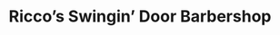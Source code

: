 ---
title: "Ricco’s Swingin’ Door Barbershop"
url: /milwaukee/riccos-swingin-door-barbershop/
shop: hairdresser
---